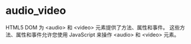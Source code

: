 # audio_video
HTML5 DOM 为 &lt;audio> 和 &lt;video> 元素提供了方法、属性和事件。  这些方法、属性和事件允许您使用 JavaScript 来操作 &lt;audio> 和 &lt;video> 元素。
